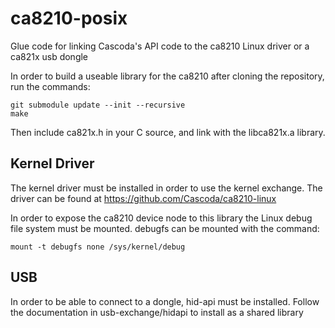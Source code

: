 # ca8210-posix
Glue code for linking Cascoda's API code to the ca8210 Linux driver or a ca821x usb dongle

In order to build a useable library for the ca8210 after cloning the repository, run the commands:

```
git submodule update --init --recursive
make
```
Then include ca821x.h in your C source, and link with the libca821x.a library.

## Kernel Driver
The kernel driver must be installed in order to use the kernel exchange. The driver can be found at https://github.com/Cascoda/ca8210-linux

In order to expose the ca8210 device node to this library the Linux debug file system must be mounted. debugfs can be mounted with the command:
```
mount -t debugfs none /sys/kernel/debug
```

## USB
In order to be able to connect to a dongle, hid-api must be installed. Follow the documentation in usb-exchange/hidapi to install as a shared library